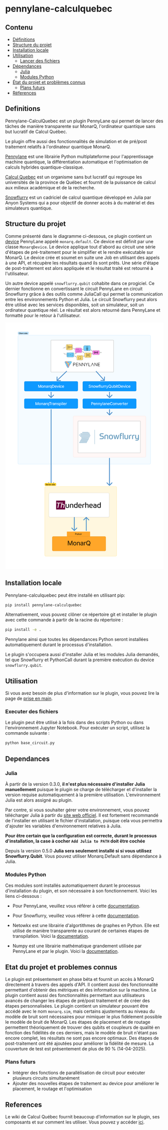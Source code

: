 # pennylane-calculquebec

## Contenu

- [Définitions](#definitions)
- [Structure du projet](#structure-du-projet)
- [Installation locale](#installation-locale)
- [Utilisation](#utilisation)
    - [Lancer des fichiers](#lancer-des-fichiers)
- [Dépendances](#dependances)
    - [Julia](#julia)
    - [Modules Python](#modules-python)
- [État du projet et problèmes connus](#etat-du-projet-et-problemes-connus)
    - [Plans futurs](#plans-futurs)
- [Réferences](#references)


## Definitions

Pennylane-CalculQuebec est un plugin PennyLane qui permet de lancer des tâches de manière transparente sur MonarQ, l'ordinateur quantique sans but lucratif de Calcul Québec.

Le plugin offre aussi des fonctionnalités de simulation et de pré/post traitement relatifs à l'ordinateur quantique MonarQ. 

[Pennylane](https://pennylane.ai/) est une librairie Python multiplateforme pour l'apprentissage machine quantique, la différentiation automatique et l'optimisation de calculs hybrides quantique-classique.

[Calcul Quebec](https://www.calculquebec.ca/) est un organisme sans but lucratif qui regroupe les universités de la province de Québec et fournit de la puissance de calcul aux milieux académique et de la recherche.  

[Snowflurry](https://snowflurry.org/) est un cadriciel de calcul quantique développé en Julia par Anyon Systems qui a pour objectif de donner accès à du matériel et des simulateurs quantique.

## Structure du projet

Comme présenté dans le diagramme ci-dessous, ce plugin contient un [device](https://pennylane.ai/plugins/) PennyLane appelé `monarq.default`. Ce device est définit par une classe `MonarqDevice`. Le device applique tout d'abord au circuit une série d'étapes de pré-traitement pour le simplifier et le rendre exécutable sur MonarQ. Le device crée et soumet en suite une Job en utilisant des appels à une API, et récupère les résultats quand ils sont prêts. Une série d'étape de post-traitement est alors appliquée et le résultat traité est retourné à l'utilisateur. 

Un autre device appelé `snowflurry.qubit` cohabite dans ce progiciel. Ce dernier fonctionne en convertissant le circuit PennyLane en circuit Snowflurry grâce à des outils comme JuliaCall qui permet la communication entre les environnements Python et Julia. Le circuit Snowflurry peut alors être utilisé avec les services disponibles, soit un simulateur, soit un ordinateur quantique réel. Le résultat est alors retourné dans PennyLane et formatté pour le retour à l'utilisateur. 

![project_structure](https://raw.githubusercontent.com/calculquebec/pennylane-calculquebec/9276a260959c886eed87373b74090a9d652b130c/doc/assets/project_structure.png)

## Installation locale

Pennylane-calculquebec peut être installé en utilisant pip:

```sh
pip install pennylane-calculquebec
```

Alternativement, vous pouvez clôner ce répertoire git et installer le plugin avec cette commande à partir de la racine du répertoire : 

```sh
pip install -e .
```

Pennylane ainsi que toutes les dépendances Python seront installées automatiquement durant le processus d'installation.

Le plugin s'occupera aussi d'installer Julia et les modules Julia demandés, tel que Snowflurry et PythonCall durant la première exécution du device `snowflurry.qubit`.

## Utilisation

Si vous avez besoin de plus d'information sur le plugin, vous pouvez lire la page de [prise en main](https://github.com/calculquebec/pennylane-calculquebec/blob/main/doc/FR/prise_en_main.ipynb).

### Executer des fichiers

Le plugin peut être utilisé à la fois dans des scripts Python ou dans l'environnement Jupyter Notebook. Pour exécuter un script, utilisez la commande suivante : 

```sh
python base_circuit.py
```

## Dependances

### Julia

À partir de la version 0.3.0, **il n'est plus nécessaire d'installer Julia manuellement** puisque le plugin se charge de télécharger et d'installer la version requise automatiquement à la première utilisation. L'environnement Julia est alors assigné au plugin. 

Par contre, si vous souhaiter gérer votre environnement, vous pouvez télécharger Julia à partir du [site web officiel](https://julialang.org/downloads/). Il est fortement recommandé de l'installer en utilisant le fichier d'installation, puisque cela vous permettra d'ajouter les variables d'environnement relatives à Julia. 

**Pour être certain que la configuration est correcte, durant le processus d'installation, la case à cocher `Add Julia to PATH` doit être cochée**

Depuis la version 0.5.0 **Julia sera seulement installé si si vous utilisez Snowflurry.Qubit**. Vous pouvez utiliser Monarq.Default sans dépendance à Julia. 

### Modules Python

Ces modules sont installés automatiquement durant le processus d'installation du plugin, et son nécessaire à son fonctionnement. Voici les liens ci-dessous :

- Pour PennyLane, veuillez vous référer à cette [documentation](https://pennylane.ai/install/).

- Pour Snowflurry, veuillez vous référer à cette [documentation](https://snowflurry.org).

- Netowkx est une librairie d'algortithmes de graphes en Python. Elle est utilisé de manière transparente au courant de certaines étapes de transpilation. Voici la [documentation](https://networkx.org/).

- Numpy est une librairie mathématique grandement utilisée par PennyLane et par le plugin. Voici la [documentation](https://numpy.org/doc/2.1/index.html).

## Etat du projet et problemes connus

Le plugin est présentement en phase béta et fournit un accès à MonarQ directement à travers des appels d'API. Il contient aussi des fonctionnalité permettant d'obtenir des métriques et des information sur la machine. Le plugin contient aussi des fonctionnalités permettant aux utilisateurs avancés de changer les étapes de pré/post traitement et de créer des étapes personnalisées. Le plugin contient un simulateur pouvant être accédé avec le nom `monarq.sim`, mais certains ajustements au niveau du modèle de bruit sont nécessaires pour mimiquer le plus fidèlement possible le modèle de bruit de MonarQ. Les étapes de placement et de routage permettent théoriquement de trouver des qubits et coupleurs de qualité en fonction des fidélités de ces derniers, mais le modèle de bruit n'étant pas encore complet, les résultats ne sont pas encore optimaux. Des étapes de post-traitement ont été ajoutées pour améliorer la fidélité de mesure. La couverture de test est présentement de plus de 90 % (14-04-2025). 

### Plans futurs

- Intégrer des fonctions de parallélisation de circuit pour exécuter plusieurs circuits simultanément
- Ajouter des nouvelles étapes de traitement au device pour améliorer le placement, le routage et l'optimisation

## References 

Le wiki de Calcul Québec fournit beaucoup d'information sur le plugin, ses composants et sur comment les utiliser. Vous pouvez y accéder [ici](https://docs.alliancecan.ca/wiki/Services_d%27informatique_quantique).
